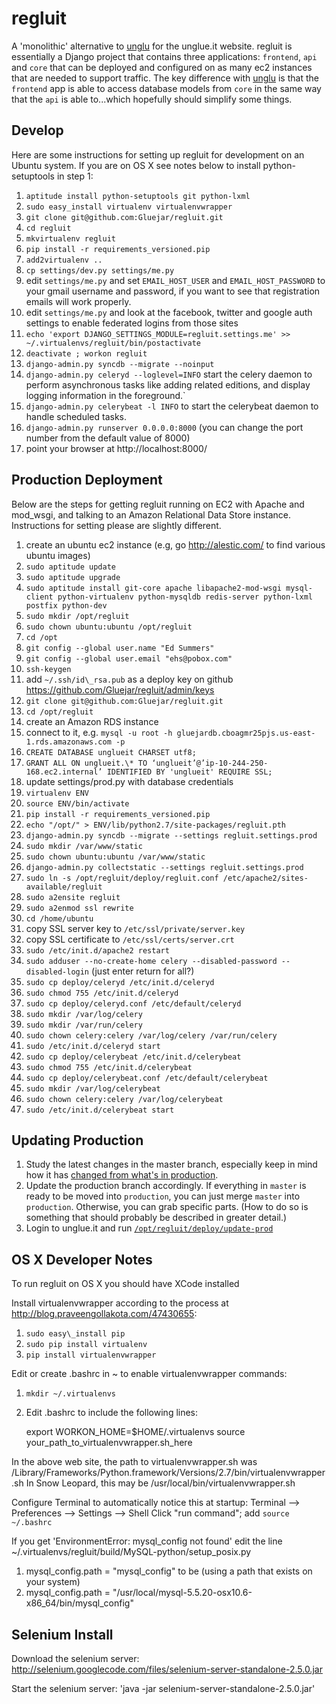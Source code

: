 regluit
=======

A 'monolithic' alternative to [unglu](http://github.com/gluejar/unglu) 
for the unglue.it website. regluit is essentially a Django project that 
contains three applications: `frontend`, `api` and `core` that can be deployed 
and configured on as many ec2 instances that are needed to support traffic. 
The key difference with [unglu](http://github.com/gluejar/unglu) is that the 
`frontend` app is able to access database models from `core` in the same 
way that the `api` is able to...which hopefully should simplify some things.

Develop
-------

Here are some instructions for setting up regluit for development on 
an Ubuntu system. If you are on OS X see notes below 
to install python-setuptools in step 1:

1. `aptitude install python-setuptools git python-lxml` 
1. `sudo easy_install virtualenv virtualenvwrapper`
1. `git clone git@github.com:Gluejar/regluit.git`
1. `cd regluit`
1. `mkvirtualenv regluit`
1. `pip install -r requirements_versioned.pip`
1. `add2virtualenv ..`
1. `cp settings/dev.py settings/me.py`
1. edit `settings/me.py` and set `EMAIL_HOST_USER` and `EMAIL_HOST_PASSWORD`  to your gmail username and password, if you want to see that registration emails will work properly.
1. edit `settings/me.py` and look at the facebook, twitter and google auth settings to enable federated logins from those sites
1. `echo 'export DJANGO_SETTINGS_MODULE=regluit.settings.me' >> ~/.virtualenvs/regluit/bin/postactivate`
1. `deactivate ; workon regluit`
1. `django-admin.py syncdb --migrate --noinput`
1. `django-admin.py celeryd --loglevel=INFO` start the celery daemon to perform asynchronous tasks like adding related editions, and display logging information in the foreground.`
1. `django-admin.py celerybeat -l INFO` to start the celerybeat daemon to handle scheduled tasks.
1. `django-admin.py runserver 0.0.0.0:8000` (you can change the port number from the default value of 8000)
1. point your browser at http://localhost:8000/

Production Deployment
---------------------

Below are the steps for getting regluit running on EC2 with Apache and mod_wsgi, and talking to an Amazon Relational Data Store instance.
Instructions for setting please are slightly different.

1. create an ubuntu ec2 instance (e.g, go http://alestic.com/ to find various ubuntu images)
1. `sudo aptitude update`
1. `sudo aptitude upgrade`
1. `sudo aptitude install git-core apache libapache2-mod-wsgi mysql-client python-virtualenv python-mysqldb redis-server python-lxml postfix python-dev`
1. `sudo mkdir /opt/regluit`
1. `sudo chown ubuntu:ubuntu /opt/regluit`
1. `cd /opt`
1. `git config --global user.name "Ed Summers"`
1. `git config --global user.email "ehs@pobox.com"`
1. `ssh-keygen`
1. add `~/.ssh/id\_rsa.pub` as a deploy key on github https://github.com/Gluejar/regluit/admin/keys
1. `git clone git@github.com:Gluejar/regluit.git`
1. `cd /opt/regluit`
1. create an Amazon RDS instance
1. connect to it, e.g. `mysql -u root -h gluejardb.cboagmr25pjs.us-east-1.rds.amazonaws.com -p`
1. `CREATE DATABASE unglueit CHARSET utf8;`
1. `GRANT ALL ON unglueit.\* TO ‘unglueit’@’ip-10-244-250-168.ec2.internal’ IDENTIFIED BY 'unglueit' REQUIRE SSL;`
1. update settings/prod.py with database credentials
1. `virtualenv ENV`
1. `source ENV/bin/activate`
1. `pip install -r requirements_versioned.pip`
1. `echo "/opt/" > ENV/lib/python2.7/site-packages/regluit.pth`
1. `django-admin.py syncdb --migrate --settings regluit.settings.prod`
1. `sudo mkdir /var/www/static`
1. `sudo chown ubuntu:ubuntu /var/www/static`
1. `django-admin.py collectstatic --settings regluit.settings.prod`
1. `sudo ln -s /opt/regluit/deploy/regluit.conf /etc/apache2/sites-available/regluit`
1. `sudo a2ensite regluit`
1. `sudo a2enmod ssl rewrite`
1. `cd /home/ubuntu`
1. copy SSL server key to `/etc/ssl/private/server.key`
1. copy SSL certificate to `/etc/ssl/certs/server.crt`
1. `sudo /etc/init.d/apache2 restart`
1. `sudo adduser --no-create-home celery --disabled-password --disabled-login` (just enter return for all?)
1. `sudo cp deploy/celeryd /etc/init.d/celeryd`
1. `sudo chmod 755 /etc/init.d/celeryd`
1. `sudo cp deploy/celeryd.conf /etc/default/celeryd`
1. `sudo mkdir /var/log/celery`
1. `sudo mkdir /var/run/celery`
1. `sudo chown celery:celery /var/log/celery /var/run/celery`
1. `sudo /etc/init.d/celeryd start`
1. `sudo cp deploy/celerybeat /etc/init.d/celerybeat`
1. `sudo chmod 755 /etc/init.d/celerybeat`
1. `sudo cp deploy/celerybeat.conf /etc/default/celerybeat`
1. `sudo mkdir /var/log/celerybeat`
1. `sudo chown celery:celery /var/log/celerybeat`
1. `sudo /etc/init.d/celerybeat start`

Updating Production
--------------------

1. Study the latest changes in the master branch, especially keep in mind how
it has [changed from what's in production](https://github.com/Gluejar/regluit/compare/production...master).
1. Update the production branch accordingly.  If everything in `master` is ready to be moved into `production`, you can just merge `master` into `production`. Otherwise, you can grab specific parts.  (How to do so is something that should probably be described in greater detail.)
1. Login to unglue.it and run [`/opt/regluit/deploy/update-prod`](https://github.com/Gluejar/regluit/blob/master/deploy/update-prod)


OS X Developer Notes
-------------------

To run regluit on OS X you should have XCode installed

Install virtualenvwrapper according 
to the process at http://blog.praveengollakota.com/47430655:

1. `sudo easy\_install pip`
1. `sudo pip install virtualenv`
1. `pip install virtualenvwrapper`

Edit or create .bashrc in ~ to enable virtualenvwrapper commands:
1. `mkdir ~/.virtualenvs`
1. Edit .bashrc to include the following lines:

    export WORKON_HOME=$HOME/.virtualenvs
    source your_path_to_virtualenvwrapper.sh_here

In the above web site, the path to virtualenvwrapper.sh was
/Library/Frameworks/Python.framework/Versions/2.7/bin/virtualenvwrapper.sh
In Snow Leopard, this may be /usr/local/bin/virtualenvwrapper.sh

Configure Terminal to automatically notice this at startup:
Terminal –> Preferences –> Settings –> Shell
Click "run command"; add `source ~/.bashrc`

If you get 'EnvironmentError: mysql_config not found'
edit the line ~/.virtualenvs/regluit/build/MySQL-python/setup_posix.py
1. mysql_config.path = "mysql_config"
to be (using a path that exists on your system)
1. mysql_config.path = "/usr/local/mysql-5.5.20-osx10.6-x86_64/bin/mysql_config"


Selenium Install
---------------

Download the selenium server:
http://selenium.googlecode.com/files/selenium-server-standalone-2.5.0.jar

Start the selenium server:
'java -jar selenium-server-standalone-2.5.0.jar'

